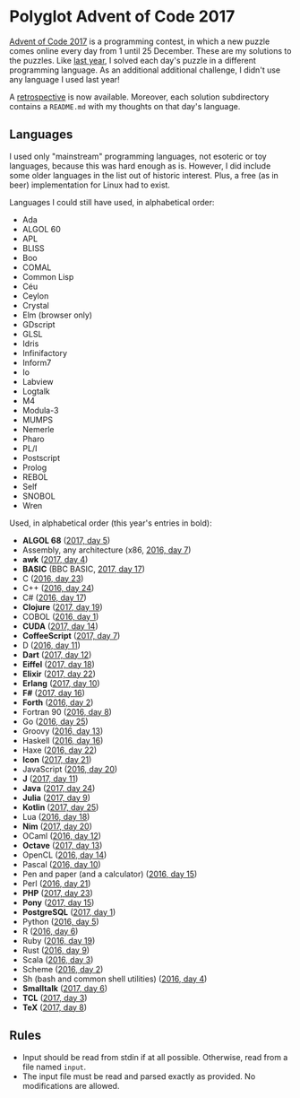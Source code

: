 # Polyglot Advent of Code 2017

[Advent of Code 2017](http://adventofcode.com/2017) is a programming contest,
in which a new puzzle comes online every day from 1 until 25 December. These
are my solutions to the puzzles. Like
[last year](https://github.com/ttencate/aoc2016), I solved each day's puzzle in
a different programming language. As an additional additional challenge, I
didn't use any language I used last year!

A [retrospective](RETROSPECTIVE.md) is now available. Moreover, each solution
subdirectory contains a `README.md` with my thoughts on that day's language.

## Languages

I used only "mainstream" programming languages, not esoteric or toy
languages, because this was hard enough as is. However, I did include some
older languages in the list out of historic interest. Plus, a free (as in beer)
implementation for Linux had to exist.

Languages I could still have used, in alphabetical order:

* Ada
* ALGOL 60
* APL
* BLISS
* Boo
* COMAL
* Common Lisp
* Céu
* Ceylon
* Crystal
* Elm (browser only)
* GDscript
* GLSL
* Idris
* Infinifactory
* Inform7
* Io
* Labview
* Logtalk
* M4
* Modula-3
* MUMPS
* Nemerle
* Pharo
* PL/I
* Postscript
* Prolog
* REBOL
* Self
* SNOBOL
* Wren

Used, in alphabetical order (this year's entries in bold):

* **ALGOL 68** ([2017, day 5](https://github.com/ttencate/aoc2017/tree/master/05_algol68))
* Assembly, any architecture (x86, [2016, day 7](https://github.com/ttencate/aoc2016/tree/master/07_x86_assembly))
* **awk** ([2017, day 4](https://github.com/ttencate/aoc2017/tree/master/04_awk))
* **BASIC** (BBC BASIC, [2017, day 17](https://github.com/ttencate/aoc2017/tree/master/17_bbcbasic))
* C ([2016, day 23](https://github.com/ttencate/aoc2016/tree/master/23_c))
* C++ ([2016, day 24](https://github.com/ttencate/aoc2016/tree/master/24_cpp))
* C# ([2016, day 17](https://github.com/ttencate/aoc2016/tree/master/17_cs))
* **Clojure** ([2017, day 19](https://github.com/ttencate/aoc2017/tree/master/19_clojure))
* COBOL ([2016, day 1](https://github.com/ttencate/aoc2016/tree/master/01_cobol))
* **CUDA** ([2017, day 14](https://github.com/ttencate/aoc2017/tree/master/14_cuda))
* **CoffeeScript** ([2017, day 7](https://github.com/ttencate/aoc2017/tree/master/07_coffeescript))
* D ([2016, day 11](https://github.com/ttencate/aoc2016/tree/master/11_d))
* **Dart** ([2017, day 12](https://github.com/ttencate/aoc2017/tree/master/12_dart))
* **Eiffel** ([2017, day 18](https://github.com/ttencate/aoc2017/tree/master/18_eiffel))
* **Elixir** ([2017, day 22](https://github.com/ttencate/aoc2017/tree/master/22_elixir))
* **Erlang** ([2017, day 10](https://github.com/ttencate/aoc2017/tree/master/10_erlang))
* **F#** ([2017, day 16](https://github.com/ttencate/aoc2017/tree/master/10_fsharp))
* **Forth** ([2016, day 2](https://github.com/ttencate/aoc2017/tree/master/02_forth))
* Fortran 90 ([2016, day 8](https://github.com/ttencate/aoc2016/tree/master/08_fortran))
* Go ([2016, day 25](https://github.com/ttencate/aoc2016/tree/master/25_go))
* Groovy ([2016, day 13](https://github.com/ttencate/aoc2016/tree/master/13_groovy))
* Haskell ([2016, day 16](https://github.com/ttencate/aoc2016/tree/master/16_haskell))
* Haxe ([2016, day 22](https://github.com/ttencate/aoc2016/tree/master/22_haxe))
* **Icon** ([2017, day 21](https://github.com/ttencate/aoc2017/tree/master/21_icon))
* JavaScript ([2016, day 20](https://github.com/ttencate/aoc2016/tree/master/20_javascript))
* **J** ([2017, day 11](https://github.com/ttencate/aoc2017/tree/master/11_j))
* **Java** ([2017, day 24](https://github.com/ttencate/aoc2017/tree/master/24_java))
* **Julia** ([2017, day 9](https://github.com/ttencate/aoc2017/tree/master/09_julia))
* **Kotlin** ([2017, day 25](https://github.com/ttencate/aoc2017/tree/master/25_kotlin))
* Lua ([2016, day 18](https://github.com/ttencate/aoc2016/tree/master/18_lua))
* **Nim** ([2017, day 20](https://github.com/ttencate/aoc2017/tree/master/20_nim))
* OCaml ([2016, day 12](https://github.com/ttencate/aoc2016/tree/master/12_ocaml))
* **Octave** ([2017, day 13](https://github.com/ttencate/aoc2017/tree/master/13_octave))
* OpenCL ([2016, day 14](https://github.com/ttencate/aoc2016/tree/master/14_opencl))
* Pascal ([2016, day 10](https://github.com/ttencate/aoc2016/tree/master/10_pascal))
* Pen and paper (and a calculator) ([2016, day 15](https://github.com/ttencate/aoc2016/tree/master/15_pen_and_paper))
* Perl ([2016, day 21](https://github.com/ttencate/aoc2016/tree/master/21_perl))
* **PHP** ([2017, day 23](https://github.com/ttencate/aoc2017/tree/master/23_php))
* **Pony** ([2017, day 15](https://github.com/ttencate/aoc2017/tree/master/15_pony))
* **PostgreSQL** ([2017, day 1](https://github.com/ttencate/aoc2017/tree/master/01_postgresql))
* Python ([2016, day 5](https://github.com/ttencate/aoc2016/tree/master/05_python))
* R ([2016, day 6](https://github.com/ttencate/aoc2016/tree/master/06_r))
* Ruby ([2016, day 19](https://github.com/ttencate/aoc2016/tree/master/19_ruby))
* Rust ([2016, day 9](https://github.com/ttencate/aoc2016/tree/master/09_rust))
* Scala ([2016, day 3](https://github.com/ttencate/aoc2016/tree/master/03_scala))
* Scheme ([2016, day 2](https://github.com/ttencate/aoc2016/tree/master/02_scheme))
* Sh (bash and common shell utilities) ([2016, day 4](https://github.com/ttencate/aoc2016/tree/master/04_bash))
* **Smalltalk** ([2017, day 6](https://github.com/ttencate/aoc2017/tree/master/06_smalltalk))
* **TCL** ([2017, day 3](https://github.com/ttencate/aoc2017/tree/master/03_tcl))
* **TeX** ([2017, day 8](https://github.com/ttencate/aoc2017/tree/master/08_tex))

## Rules

* Input should be read from stdin if at all possible. Otherwise, read from a
  file named `input`.
* The input file must be read and parsed exactly as provided. No modifications
  are allowed.
